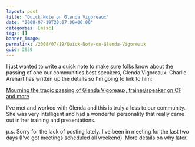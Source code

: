 ```yaml
---
layout: post
title: "Quick Note on Glenda Vigoreaux"
date: "2008-07-19T20:07:00+06:00"
categories: [misc]
tags: []
banner_image: 
permalink: /2008/07/19/Quick-Note-on-Glenda-Vigoreaux
guid: 2939
---
```


I just wanted to write a quick note to make sure folks know about the passing of one our communities best speakers, Glenda Vigoreaux. Charlie Arehart has written up the details so I'm going to link to him:

<a href="http://carehart.org/blog/client/index.cfm/2008/7/19/Glenda_Vigoreaux_death">Mourning the tragic passing of Glenda Vigoreaux, trainer/speaker on CF and more</a>

I've met and worked with Glenda and this is truly a loss to our community. She was very intelligent and had a wonderful personality that really came out in her training and presentations.

p.s. Sorry for the lack of posting lately. I've been in meeting for the last two days (I've got meetings scheduled all weekend). More details on why later.